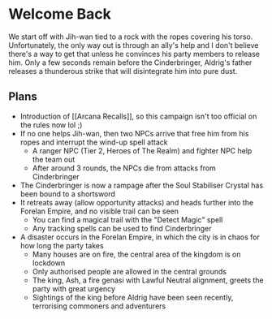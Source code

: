 # Welcome Back
We start off with Jih-wan tied to a rock with the ropes covering his torso. Unfortunately, the only way out is through an ally's help and I don't believe there's a way to get that unless he convinces his party members to release him. Only a few seconds remain before the Cinderbringer, Aldrig's father releases a thunderous strike that will disintegrate him into pure dust.

## Plans
- Introduction of [[Arcana Recalls]], so this campaign isn't too official on the rules now lol ;)
- If no one helps Jih-wan, then two NPCs arrive that free him from his ropes and interrupt the wind-up spell attack
	- A ranger NPC (Tier 2, Heroes of The Realm) and fighter NPC help the team out
	- After around 3 rounds, the NPCs die from attacks from Cinderbringer
- The Cinderbringer is now a rampage after the Soul Stabiliser Crystal has been bound to a shortsword
- It retreats away (allow opportunity attacks) and heads further into the Forelan Empire, and no visible trail can be seen
	- You can find a magical trail with the "Detect Magic" spell
	- Any tracking spells can be used to find Cinderbringer
- A disaster occurs in the Forelan Empire, in which the city is in chaos for how long the party takes
	- Many houses are on fire, the central area of the kingdom is on lockdown
	- Only authorised people are allowed in the central grounds
	- The king, Ash, a fire genasi with Lawful Neutral alignment, greets the party with great urgency
	- Sightings of the king before Aldrig have been seen recently, terrorising commoners and adventurers